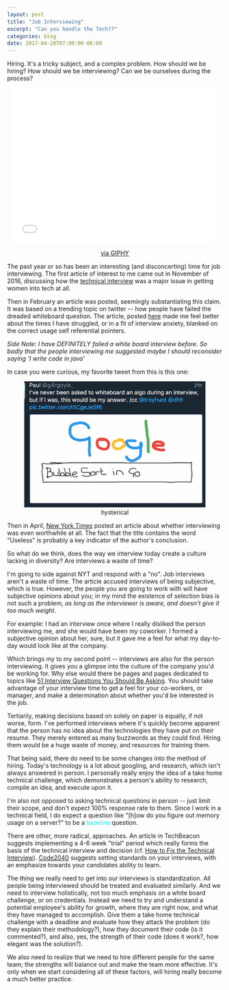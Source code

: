 ```yaml
---
layout: post
title: "Job Interviewing"
excerpt: "Can you handle the Tech??"
categories: blog
date: 2017-04-28T07:00:00-06:00
---
```


Hiring.  It's a tricky subject, and a complex problem.  How should we be hiring?  How should we be interviewing?  Can we be ourselves during the process?

<center>
    <iframe src="//giphy.com/embed/3o6MbrgGfVGKHK92OA" width="480" height="360" frameBorder="0" class="giphy-embed" allowFullScreen></iframe><p><a href="https://giphy.com/gifs/season-11-the-simpsons-11x19-3o6MbrgGfVGKHK92OA">via GIPHY</a></p>
</center>

The past year or so has been an interesting (and disconcerting) time for job interviewing.  The first article of interest to me came out in November of 2016, discussing how the <a href="http://blog.interviewing.io/you-cant-fix-diversity-in-tech-without-fixing-the-technical-interview/">technical interview</a> was a major issue in getting women into tech at all.

Then in February an article was posted, seemingly substantiating this claim.  It was based on a trending topic on twitter -- how people have failed the dreaded whiteboard question. The article, posted <a href="https://theoutline.com/post/1166/programmers-are-confessing-their-coding-sins-to-protest-a-broken-job-interview-process">here</a> made me feel better about the times I have struggled, or in a fit of interview anxiety, blanked on the correct usage self referential pointers.

<i>Side Note: I have DEFINITELY failed a white board interview before.  So badly that the people interviewing me suggested maybe I should reconsider saying 'I write code in java'</i> 

In case you were curious, my favorite tweet from this is this one:

<center><figure>
    <img src="/images/whiteboardinterview.png">
    <figcaption>hysterical</figcaption>
</figure></center>

Then in April, <a href="https://www.nytimes.com/2017/04/08/opinion/sunday/the-utter-uselessness-of-job-interviews.html?_r=0">New York Times</a> posted an article about whether interviewing was even worthwhile at all.  The fact that the title contains the word "Useless" is probably a key indicator of the author's conclusion.

So what do we think, does the way we interview today create a culture lacking in diversity?  Are interviews a waste of time? 

I'm going to side against NYT and respond with a "no".  Job interviews aren't a waste of time.  The article accused interviews of being subjective, which is true.  However, the people you are going to work with will have subjective opinions about you; in my mind the existence of selection bias is not such a problem, <i>as long as the interviewer is aware, and doesn't give it too much weight</i>.  

For example: I had an interview once where I really disliked the person interviewing me, and she would have been my coworker.  I formed a subjective opinion about her, sure, but it gave me a feel for what my day-to-day would look like at the company.

Which brings my to my second point -- interviews are also for the person interviewing.  It gives you a glimpse into the culture of the company you'd be working for.  Why else would there be pages and pages dedicated to topics like <a href="https://www.themuse.com/advice/51-interview-questions-you-should-be-asking">51 Interview Questions You Should Be Asking</a>.  You should take advantage of your interview time to get a feel for your co-workers, or manager, and make a determination about whether you'd be interested in the job.

Tertiarily, making decisions based on solely on paper is equally, if not worse, form.  I've performed interviews where it's quickly become apparent that the person has no idea about the technologies they have put on their resume.  They merely entered as many buzzwords as they could find.  Hiring them would be a huge waste of money, and resources for training them.

That being said, there do need to be some changes into the method of hiring.  Today's technology is a lot about googling, and research, which isn't always answered in person.  I personally really enjoy the idea of a take home technical challenge, which demonstrates a person's ability to research, compile an idea, and execute upon it.

I'm also not opposed to asking technical questions in person -- just limit their scope, and don't expect 100% response rate to them.  Since I work in a technical field, I do expect a question like "[h]ow do you figure out memory usage on a server?" to be a <font color="cyan">baseline</font> question.

There are other, more radical, approaches.  An article in TechBeacon suggests implementing a 4-6 week "trial" period which really forms the basis of the technical interview and decision (cf. <a href="https://techbeacon.com/hiring-part-2-dos-donts-how-fix-technical-interview">How to Fix the Technical Interview</a>).  <a href="https://medium.com/@Code2040/real-talk-the-technical-interview-is-broken-b84b8375dccb">Code2040</a> suggests setting standards on your interviews, with an emphasize towards your candidates ability to learn.

The thing we really need to get into our interviews is standardization.  All people being interviewed should be treated and evaluated similarly.  And we need to interview holistically, not too much emphasis on a white board challenge, or on credentials.  Instead we need to try and understand a potential employee's ability for growth, where they are right now, and what they have managed to accomplish.  Give them a take home technical challenge with a deadline and evaluate how they attack the problem (do they explain their methodology?), how they document their code (is it commented?), and also, yes, the strength of their code (does it work?, how elegant was the solution?).  

We also need to realize that we need to hire different people for the same team; the strengths will balance out and make the team more effective.  It's only when we start considering all of these factors, will hiring really become a much better practice.
